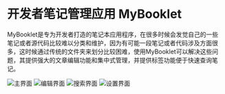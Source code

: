 开发者笔记管理应用 MyBooklet
=========

MyBooklet是专为开发者打造的笔记本应用程序，在很多时候会发觉自己的一些笔记或者源代码比较难以分类和维护，因为有可能一段笔记或者代码涉及方面很多，这时候通过传统的文件夹来划分比较困难，使用MyBooklet可以解决这些问题，其提供强大的文章编辑功能和集中式管理，并提供标签功能便于快速查询笔记。

![主界面](http://mybooklet.t15.org/pictures/1.jpg)
![编辑界面](http://mybooklet.t15.org/pictures/2.jpg)
![搜索界面](http://mybooklet.t15.org/pictures/3.jpg)
![设置界面](http://mybooklet.t15.org/pictures/4.jpg)
